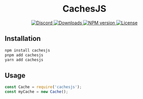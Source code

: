 <h1 align="center">CachesJS</h1>

<p align="center">
  <a href="https://discord.gg/5zYxdy4Qad">
    <img src="https://img.shields.io/discord/1375417146036981812.svg?style=flat-square&label=Discord&logo=discord&color=5865F2&logoColor=white" alt="Discord">
  </a>
  <a href="https://www.npmjs.com/package/utility.djs">
    <img src="https://img.shields.io/npm/dt/cachesjs.svg?style=flat-square&maxAge=3600" alt="Downloads">
  </a>
  <a href="https://www.npmjs.com/package/utility.djs">
    <img src="https://img.shields.io/npm/v/cachesjs.svg?style=flat-square&maxAge=3600" alt="NPM version">
  </a>
  <a href="https://opensource.org/licenses/MIT">
    <img src="https://img.shields.io/badge/License-MIT-salmon.svg?style=flat-square" alt="License">
  </a>
</p>

## Installation
```cs
npm install cachesjs
pnpm add cachesjs
yarn add cachesjs
```

## Usage
```js
const Cache = require('cachesjs');
const myCache = new Cache();
```
